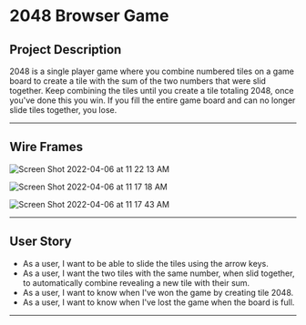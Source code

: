 # 2048 Browser Game

<h2>Project Description</h2>

<p> 2048 is a single player game where you combine numbered tiles on a game board to create a tile with the sum of the two numbers that were slid together. Keep combining the tiles until you create a tile totaling 2048, once you've done this you win. If you fill the entire game board and can no longer slide tiles together, you lose. </p>

<hr>

<h2> Wire Frames </h2>

![Screen Shot 2022-04-06 at 11 22 13 AM](https://user-images.githubusercontent.com/99045660/162010040-6b20a03f-4857-436e-a173-d84229392277.png)

![Screen Shot 2022-04-06 at 11 17 18 AM](https://user-images.githubusercontent.com/99045660/162009182-a862264b-c7e3-4c5d-b5c8-4cd3f592196d.png)

![Screen Shot 2022-04-06 at 11 17 43 AM](https://user-images.githubusercontent.com/99045660/162009197-3784a2e3-636c-4fe9-b44b-8e23c0ea4993.png)

<hr>

<h2> User Story </h2>
<p> <ul>
  <li> As a user, I want to be able to slide the tiles using the arrow keys. </li>
  <li> As a user, I want the two tiles with the same number, when slid together, to automatically combine revealing a new tile with their sum.</li>
  <li> As a user, I want to know when I've won the game by creating tile 2048.</li>
  <li> As a user, I want to know when I've lost the game when the board is full.</li>
    </ul>
    
<hr>
